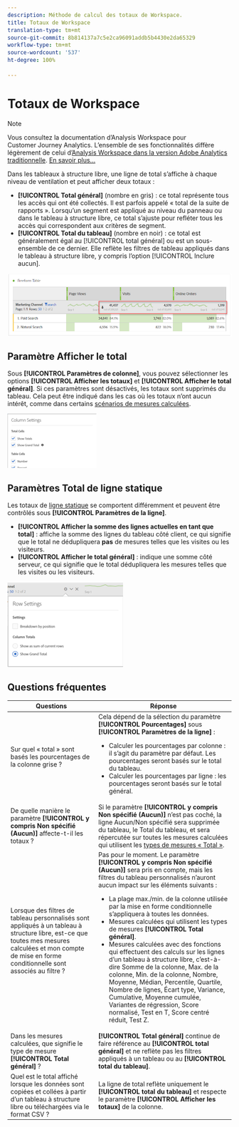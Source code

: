 ```yaml
---
description: Méthode de calcul des totaux de Workspace.
title: Totaux de Workspace
translation-type: tm+mt
source-git-commit: 8b814137a7c5e2ca96091addb5b4430e2da65329
workflow-type: tm+mt
source-wordcount: '537'
ht-degree: 100%

---
```



# Totaux de Workspace

>[!NOTE]
>
>Vous consultez la documentation d’Analysis Workspace pour Customer Journey Analytics. L’ensemble de ses fonctionnalités diffère légèrement de celui d’[Analysis Workspace dans la version Adobe Analytics traditionnelle](https://docs.adobe.com/content/help/fr-FR/analytics/analyze/analysis-workspace/home.html). [En savoir plus...](/help/getting-started/cja-aa.md)

Dans les tableaux à structure libre, une ligne de total s’affiche à chaque niveau de ventilation et peut afficher deux totaux :

* **[!UICONTROL Total général]** (nombre en gris) : ce total représente tous les accès qui ont été collectés. Il est parfois appelé « total de la suite de rapports ». Lorsqu’un segment est appliqué au niveau du panneau ou dans le tableau à structure libre, ce total s’ajuste pour refléter tous les accès qui correspondent aux critères de segment.
* **[!UICONTROL Total du tableau]** (nombre en noir) : ce total est généralement égal au [!UICONTROL total général] ou est un sous-ensemble de ce dernier. Elle reflète les filtres de tableau appliqués dans le tableau à structure libre, y compris l’option [!UICONTROL Inclure aucun].

![](assets/total-row.png)

## Paramètre Afficher le total

Sous **[!UICONTROL Paramètres de colonne]**, vous pouvez sélectionner les options **[!UICONTROL Afficher les totaux]** et **[!UICONTROL Afficher le total général]**. Si ces paramètres sont désactivés, les totaux sont supprimés du tableau. Cela peut être indiqué dans les cas où les totaux n’ont aucun intérêt, comme dans certains [scénarios de mesures calculées](https://docs.adobe.com/content/help/fr-FR/analytics/components/calculated-metrics/calcmetrics-reference/cm-totals.html).

![](assets/column-settings-total.png)

## Paramètres Total de ligne statique

Les totaux de [ligne statique](/help/analysis-workspace/visualizations/freeform-table/column-row-settings/manual-vs-dynamic-rows.md) se comportent différemment et peuvent être contrôlés sous **[!UICONTROL Paramètres de la ligne]**.

* **[!UICONTROL Afficher la somme des lignes actuelles en tant que total]** : affiche la somme des lignes du tableau côté client, ce qui signifie que le total ne dédupliquera **pas** de mesures telles que les visites ou les visiteurs.
* **[!UICONTROL Afficher le total général]** : indique une somme côté serveur, ce qui signifie que le total dédupliquera les mesures telles que les visites ou les visiteurs.

![](assets/static-rows.png)

## Questions fréquentes

| Questions | Réponse |
|---|---|
| Sur quel « total » sont basés les pourcentages de la colonne grise ? | Cela dépend de la sélection du paramètre **[!UICONTROL Pourcentages]** sous **[!UICONTROL Paramètres de la ligne]** :<ul><li>Calculer les pourcentages par colonne : il s’agit du paramètre par défaut. Les pourcentages seront basés sur le total du tableau.</li><li>Calculer les pourcentages par ligne : les pourcentages seront basés sur le total général.</li></ul> |
| De quelle manière le paramètre **[!UICONTROL y compris Non spécifié (Aucun)]** affecte-t-il les totaux ? | Si le paramètre **[!UICONTROL y compris Non spécifié (Aucun)]** n’est pas coché, la ligne Aucun/Non spécifié sera supprimée du tableau, le Total du tableau, et sera répercutée sur toutes les mesures calculées qui utilisent les [types de mesures « Total »](https://docs.adobe.com/content/help/fr-FR/analytics/components/calculated-metrics/calcmetric-workflow/m-metric-type-alloc.html). |
| Lorsque des filtres de tableau personnalisés sont appliqués à un tableau à structure libre, est-ce que toutes mes mesures calculées et mon compte de mise en forme conditionnelle sont associés au filtre ? | Pas pour le moment. Le paramètre **[!UICONTROL y compris Non spécifié (Aucun)]** sera pris en compte, mais les filtres du tableau personnalisés n’auront aucun impact sur les éléments suivants :<ul><li>La plage max./min. de la colonne utilisée par la mise en forme conditionnelle s’appliquera à toutes les données.</li><li>Mesures calculées qui utilisent les types de mesures **[!UICONTROL Total général]**.</li><li>Mesures calculées avec des fonctions qui effectuent des calculs sur les lignes d’un tableau à structure libre, c’est-à-dire Somme de la colonne, Max. de la colonne, Min. de la colonne, Nombre, Moyenne, Médian, Percentile, Quartile, Nombre de lignes, Écart type, Variance, Cumulative, Moyenne cumulée, Variantes de régression, Score normalisé, Test en T, Score centré réduit, Test Z.</li></ul> |
| Dans les mesures calculées, que signifie le type de mesure **[!UICONTROL Total général]** ? | **[!UICONTROL Total général]** continue de faire référence au **[!UICONTROL total général]** et ne reflète pas les filtres appliqués à un tableau ou au **[!UICONTROL total du tableau]**. |
| Quel est le total affiché lorsque les données sont copiées et collées à partir d’un tableau à structure libre ou téléchargées via le format CSV ? | La ligne de total reflète uniquement le **[!UICONTROL total du tableau]** et respecte le paramètre **[!UICONTROL Afficher les totaux]** de la colonne. |

